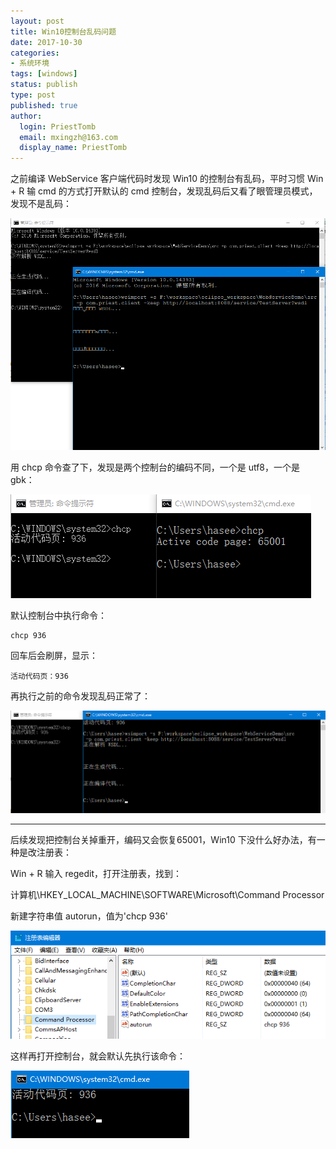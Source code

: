 ```yaml
---
layout: post
title: Win10控制台乱码问题
date: 2017-10-30
categories:
- 系统环境
tags: [windows]
status: publish
type: post
published: true
author:
  login: PriestTomb
  email: mxingzh@163.com
  display_name: PriestTomb
---
```


之前编译 WebService 客户端代码时发现 Win10 的控制台有乱码，平时习惯 Win + R 输 cmd 的方式打开默认的 cmd 控制台，发现乱码后又看了眼管理员模式，发现不是乱码：

![乱码.png](/images/blog_img/20171030/乱码.png)

用 chcp 命令查了下，发现是两个控制台的编码不同，一个是 utf8，一个是 gbk：

![chcp命令查看.png](/images/blog_img/20171030/chcp命令查看.png)

默认控制台中执行命令：

```
chcp 936
```

回车后会刷屏，显示：

    活动代码页：936

再执行之前的命令发现乱码正常了：

![改编码再测试.png](/images/blog_img/20171030/改编码再测试.png)

---

后续发现把控制台关掉重开，编码又会恢复65001，Win10 下没什么好办法，有一种是改注册表：

Win + R 输入 regedit，打开注册表，找到：

计算机\HKEY_LOCAL_MACHINE\SOFTWARE\Microsoft\Command Processor

新建字符串值 autorun，值为'chcp 936'

![新建autorun.png](/images/blog_img/20171030/新建autorun.png)

这样再打开控制台，就会默认先执行该命令：

![默认先执行了chcp936.png](/images/blog_img/20171030/默认先执行了chcp936.png)

